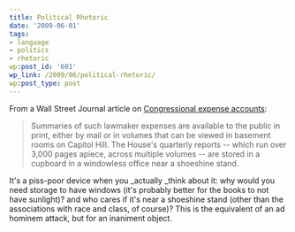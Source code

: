 ```yaml
---
title: Political Rhetoric
date: '2009-06-01'
tags:
- language
- politics
- rhetoric
wp:post_id: '601'
wp_link: /2009/06/political-rhetoric/
wp:post_type: post
---
```


From a Wall Street Journal article on [Congressional expense accounts](http://online.wsj.com/article/SB124381530535870685.html):

> Summaries of such lawmaker expenses are available to the public in print, either by mail or in volumes that can be viewed in basement rooms on Capitol Hill. The House's quarterly reports -- which run over 3,000 pages apiece, across multiple volumes -- are stored in a cupboard in a windowless office near a shoeshine stand.

It's a piss-poor device when you _actually _think about it: why would you need storage to have windows (it's probably better for the books to not have sunlight)? and who cares if it's near a shoeshine stand (other than the associations with race and class, of course)? This is the equivalent of an ad hominem attack, but for an inaniment object.

